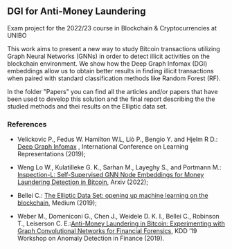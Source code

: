## DGI for Anti-Money Laundering
Exam project for the 2022/23 course in Blockchain & Cryptocurrencies at UNIBO 

This work aims to present a new way to study Bitcoin transactions utilizing Graph Neural Networks (GNNs) in order to detect illicit activities on the blockchain environment. We show how the Deep Graph Infomax (DGI) embeddings allow us to obtain better results in finding illicit transactions when paired with standard classification methods like Random Forest (RF).

In the folder "Papers" you can find all the articles and/or papers that have been used to develop this solution and the final report describing the the studied methods and thei results on the Elliptic data set. 


### References
- Velickovic P., Fedus W. Hamilton W.L, Liò P., Bengio Y. and Hjelm R D.: [Deep Graph Infomax](https://arxiv.org/pdf/1809.10341.pdf) , International Conference on Learning Representations (2019);

- Weng Lo W., Kulatilleke G. K., Sarhan M., Layeghy S., and Portmann M.: [Inspection-L: Self-Supervised GNN Node Embeddings
for Money Laundering Detection in Bitcoin](https://arxiv.org/pdf/2203.10465.pdf), Arxiv (2022);

- Bellei C.: [The Elliptic Data Set: opening up machine learning on the blockchain](https://medium.com/elliptic/the-elliptic-data-set-opening-up-machine-learning-on-the-blockchain-e0a343d99a14), Medium (2019);

- Weber M., Domeniconi G., Chen J., Weidele D. K. I., Bellei C., Robinson T., Leiserson C. E.:[Anti-Money Laundering in Bitcoin: Experimenting with Graph Convolutional Networks for Financial Forensics](https://arxiv.org/pdf/1908.02591.pdf), KDD ’19 Workshop on Anomaly Detection in Finance (2019).
